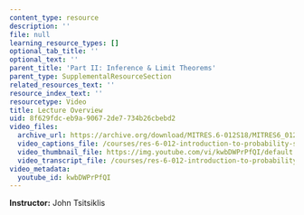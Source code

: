 ```yaml
---
content_type: resource
description: ''
file: null
learning_resource_types: []
optional_tab_title: ''
optional_text: ''
parent_title: 'Part II: Inference & Limit Theorems'
parent_type: SupplementalResourceSection
related_resources_text: ''
resource_index_text: ''
resourcetype: Video
title: Lecture Overview
uid: 8f629fdc-eb9a-9067-2de7-734b26cbebd2
video_files:
  archive_url: https://archive.org/download/MITRES.6-012S18/MITRES6_012S18_L17-01_300k.mp4
  video_captions_file: /courses/res-6-012-introduction-to-probability-spring-2018/411db912ebf358d19bffa6a445d39049_kwbDWPrPfQI.vtt
  video_thumbnail_file: https://img.youtube.com/vi/kwbDWPrPfQI/default.jpg
  video_transcript_file: /courses/res-6-012-introduction-to-probability-spring-2018/f2b06a085b4f8936ce5736b0468b4959_kwbDWPrPfQI.pdf
video_metadata:
  youtube_id: kwbDWPrPfQI
---
```


**Instructor:** John Tsitsiklis